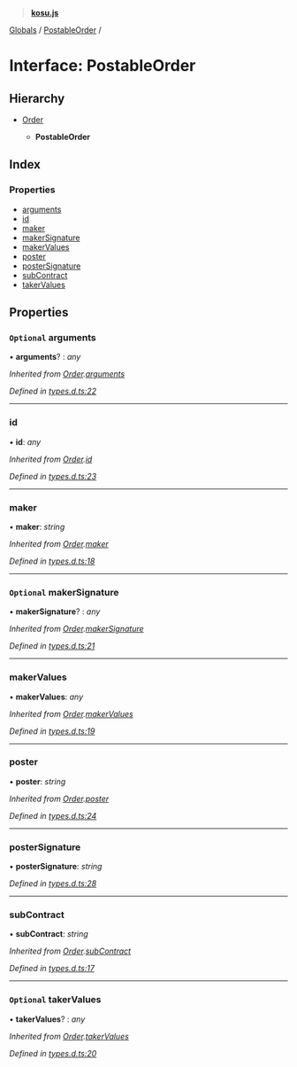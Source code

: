 > **[kosu.js](../README.md)**

[Globals](../globals.md) / [PostableOrder](postableorder.md) /

# Interface: PostableOrder

## Hierarchy

-   [Order](order.md)

    -   **PostableOrder**

## Index

### Properties

-   [arguments](postableorder.md#optional-arguments)
-   [id](postableorder.md#id)
-   [maker](postableorder.md#maker)
-   [makerSignature](postableorder.md#optional-makersignature)
-   [makerValues](postableorder.md#makervalues)
-   [poster](postableorder.md#poster)
-   [posterSignature](postableorder.md#postersignature)
-   [subContract](postableorder.md#subcontract)
-   [takerValues](postableorder.md#optional-takervalues)

## Properties

### `Optional` arguments

• **arguments**? : _any_

_Inherited from [Order](order.md).[arguments](order.md#optional-arguments)_

_Defined in [types.d.ts:22](https://github.com/ParadigmFoundation/kosu-monorepo/blob/5992fd1/packages/kosu.js/src/types.d.ts#L22)_

---

### id

• **id**: _any_

_Inherited from [Order](order.md).[id](order.md#id)_

_Defined in [types.d.ts:23](https://github.com/ParadigmFoundation/kosu-monorepo/blob/5992fd1/packages/kosu.js/src/types.d.ts#L23)_

---

### maker

• **maker**: _string_

_Inherited from [Order](order.md).[maker](order.md#maker)_

_Defined in [types.d.ts:18](https://github.com/ParadigmFoundation/kosu-monorepo/blob/5992fd1/packages/kosu.js/src/types.d.ts#L18)_

---

### `Optional` makerSignature

• **makerSignature**? : _any_

_Inherited from [Order](order.md).[makerSignature](order.md#optional-makersignature)_

_Defined in [types.d.ts:21](https://github.com/ParadigmFoundation/kosu-monorepo/blob/5992fd1/packages/kosu.js/src/types.d.ts#L21)_

---

### makerValues

• **makerValues**: _any_

_Inherited from [Order](order.md).[makerValues](order.md#makervalues)_

_Defined in [types.d.ts:19](https://github.com/ParadigmFoundation/kosu-monorepo/blob/5992fd1/packages/kosu.js/src/types.d.ts#L19)_

---

### poster

• **poster**: _string_

_Inherited from [Order](order.md).[poster](order.md#poster)_

_Defined in [types.d.ts:24](https://github.com/ParadigmFoundation/kosu-monorepo/blob/5992fd1/packages/kosu.js/src/types.d.ts#L24)_

---

### posterSignature

• **posterSignature**: _string_

_Defined in [types.d.ts:28](https://github.com/ParadigmFoundation/kosu-monorepo/blob/5992fd1/packages/kosu.js/src/types.d.ts#L28)_

---

### subContract

• **subContract**: _string_

_Inherited from [Order](order.md).[subContract](order.md#subcontract)_

_Defined in [types.d.ts:17](https://github.com/ParadigmFoundation/kosu-monorepo/blob/5992fd1/packages/kosu.js/src/types.d.ts#L17)_

---

### `Optional` takerValues

• **takerValues**? : _any_

_Inherited from [Order](order.md).[takerValues](order.md#optional-takervalues)_

_Defined in [types.d.ts:20](https://github.com/ParadigmFoundation/kosu-monorepo/blob/5992fd1/packages/kosu.js/src/types.d.ts#L20)_
